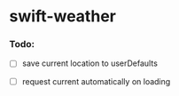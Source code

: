 # swift-weather

### Todo:
- [ ] save current location to userDefaults

- [ ] request current automatically on loading
